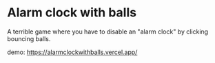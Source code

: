 # Alarm clock with balls

A terrible game where you have to disable an "alarm clock" by clicking bouncing balls. 

demo: https://alarmclockwithballs.vercel.app/
